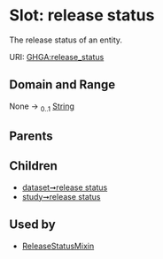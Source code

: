 
# Slot: release status


The release status of an entity.

URI: [GHGA:release_status](https://w3id.org/GHGA/release_status)


## Domain and Range

None &#8594;  <sub>0..1</sub> [String](types/String.md)

## Parents


## Children

 *  [dataset➞release status](dataset_release_status.md)
 *  [study➞release status](study_release_status.md)

## Used by

 * [ReleaseStatusMixin](ReleaseStatusMixin.md)
